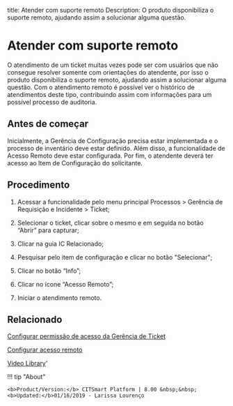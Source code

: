 title: Atender com suporte remoto
Description: O produto disponibiliza o suporte remoto, ajudando assim a solucionar alguma questão.
# Atender com suporte remoto
O atendimento de um ticket muitas vezes pode ser com usuários que não consegue resolver somente com orientações do atendente, por isso o produto disponibiliza o suporte remoto, ajudando assim a solucionar alguma questão.
Com o atendimento remoto é possível ver o histórico de atendimentos deste tipo, contribuindo assim com informações para um possível processo de auditoria.

Antes de começar
----------------

Inicialmente, a Gerência de Configuração precisa estar implementada e o processo de inventário deve estar definido. Além disso, a funcionalidade de Acesso Remoto deve estar configurada. Por fim, o atendente deverá ter acesso ao Item de Configuração do solicitante.

Procedimento
------------

1.  Acessar a funcionalidade pelo menu principal Processos \> Gerência de
    Requisição e Incidente \> Ticket;

2.  Selecionar o ticket, clicar sobre o mesmo e em seguida no botão “Abrir” para
    capturar;

3.  Clicar na guia IC Relacionado;

4.  Pesquisar pelo item de configuração e clicar no botão "Selecionar";

5.  Clicar no botão “Info”;

6.  Clicar no ícone “Acesso Remoto”;

7.  Iniciar o atendimento remoto.

Relacionado
-----------

[Configurar permissão de acesso da Gerência de Ticket][1]

[Configurar acesso remoto][2]

<i class='fa fa-youtube-play  fa-2x' style='color:#97ce17;vertical-align: middle;'> </i> [Video Library](https://www.youtube.com/playlist?list=PLB5qK2uzf2ROn4Xs6UdH84Ujzta2iJ6Ei)'

!!! tip "About"

    <b>Product/Version:</b> CITSmart Platform | 8.00 &nbsp;&nbsp;
    <b>Updated:</b>01/16/2019 - Larissa Lourenço
    
[1]:/pt-br/citsmart-platform-8/processes/tickets/configuration/access-ticket-management.md
[2]:/pt-br/citsmart-platform-8/processes/configuration/configuration/configure-remote-access.md
